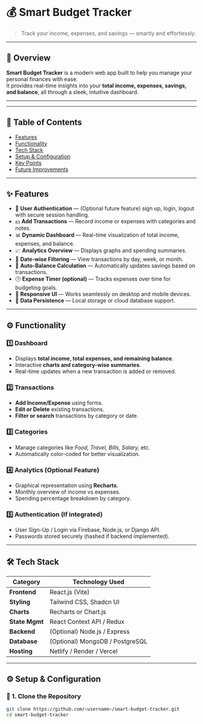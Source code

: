 # 💰 Smart Budget Tracker

> Track your income, expenses, and savings — smartly and effortlessly.



---

## 🚀 Overview

**Smart Budget Tracker** is a modern web app built to help you manage your personal finances with ease.  
It provides real-time insights into your **total income, expenses, savings, and balance**, all through a sleek, intuitive dashboard.

---

---

## 🧭 Table of Contents

- [Features](#-features)
- [Functionality](#-functionality)
- [Tech Stack](#-tech-stack)
- [Setup & Configuration](#️-setup--configuration)
- [Key Points](#-key-points)
- [Future Improvements](#-future-improvements)

---

## ✨ Features

- 👤 **User Authentication** — (Optional future feature) sign up, login, logout with secure session handling.  
- 💵 **Add Transactions** — Record income or expenses with categories and notes.  
- 📊 **Dynamic Dashboard** — Real-time visualization of total income, expenses, and balance.  
- 📈 **Analytics Overview** — Displays graphs and spending summaries.  
- 📅 **Date-wise Filtering** — View transactions by day, week, or month.  
- 🧮 **Auto-Balance Calculation** — Automatically updates savings based on transactions.  
- 🕒 **Expense Timer (optional)** — Tracks expenses over time for budgeting goals.  
- 🌙 **Responsive UI** — Works seamlessly on desktop and mobile devices.  
- 🧠 **Data Persistence** — Local storage or cloud database support.  

---

## ⚙️ Functionality

### 1️⃣ Dashboard  
- Displays **total income, total expenses, and remaining balance**.  
- Interactive **charts and category-wise summaries**.  
- Real-time updates when a new transaction is added or removed.

### 2️⃣ Transactions  
- **Add Income/Expense** using forms.  
- **Edit or Delete** existing transactions.  
- **Filter or search** transactions by category or date.

### 3️⃣ Categories  
- Manage categories like *Food, Travel, Bills, Salary,* etc.  
- Automatically color-coded for better visualization.

### 4️⃣ Analytics (Optional Feature)
- Graphical representation using **Recharts**.  
- Monthly overview of income vs expenses.  
- Spending percentage breakdown by category.

### 5️⃣ Authentication (If integrated)
- User Sign-Up / Login via Firebase, Node.js, or Django API.  
- Passwords stored securely (hashed if backend implemented).

---

## 🛠️ Tech Stack

| Category        | Technology Used              |
|-----------------|------------------------------|
| **Frontend**    | React.js (Vite)              |
| **Styling**     | Tailwind CSS, Shadcn UI      |
| **Charts**      | Recharts or Chart.js         |
| **State Mgmt**  | React Context API / Redux     |
| **Backend**     | (Optional) Node.js / Express  |
| **Database**    | (Optional) MongoDB / PostgreSQL |
| **Hosting**     | Netlify / Render / Vercel     |

---

## ⚙️️ Setup & Configuration

### 🔧 1. Clone the Repository
```bash
git clone https://github.com/<username>/smart-budget-tracker.git
cd smart-budget-tracker
